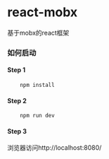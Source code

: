 # react-mobx
基于mobx的react框架

### 如何启动

#### Step 1
```
    npm install
```

#### Step 2
```
    npm run dev
```

#### Step 3

浏览器访问http://localhost:8080/